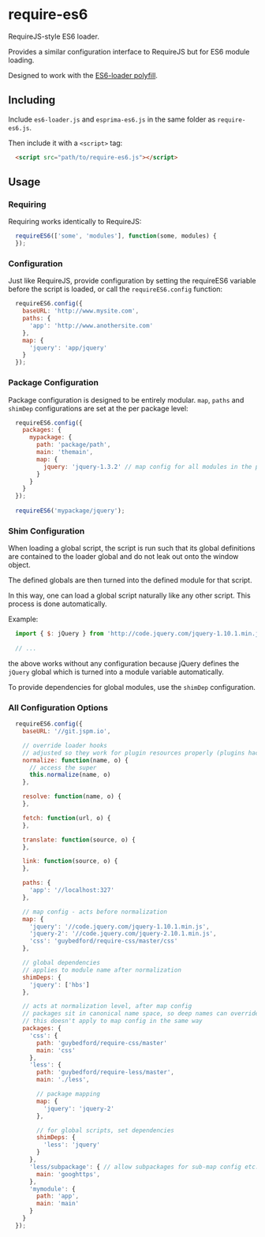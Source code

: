 require-es6
===========

RequireJS-style ES6 loader.

Provides a similar configuration interface to RequireJS but for ES6 module loading.

Designed to work with the [ES6-loader polyfill](https://github.com/guybedford/es6-loader).

Including
---

Include `es6-loader.js` and `esprima-es6.js` in the same folder as `require-es6.js`.

Then include it with a `<script>` tag:

```html
  <script src="path/to/require-es6.js"></script>
```

Usage
---

### Requiring

Requiring works identically to RequireJS:

```javascript
  requireES6(['some', 'modules'], function(some, modules) {
  });
```

### Configuration

Just like RequireJS, provide configuration by setting the requireES6 variable before the script is loaded, or call the `requireES6.config` function:

```javascript
  requireES6.config({
    baseURL: 'http://www.mysite.com',
    paths: {
      'app': 'http://www.anothersite.com'
    },
    map: {
      'jquery': 'app/jquery'
    }
  });
```

### Package Configuration

Package configuration is designed to be entirely modular. `map`, `paths` and `shimDep` configurations are set at the per package level:

```javascript
  requireES6.config({
    packages: {
      mypackage: {
        path: 'package/path',
        main: 'themain',
        map: {
          jquery: 'jquery-1.3.2' // map config for all modules in the package
        }
      }
    }
  });
  
  requireES6('mypackage/jquery');
```

### Shim Configuration

When loading a global script, the script is run such that its global definitions are contained to the loader global
and do not leak out onto the window object.

The defined globals are then turned into the defined module for that script.

In this way, one can load a global script naturally like any other script. This process is done automatically.

Example:

```javascript
  import { $: jQuery } from 'http://code.jquery.com/jquery-1.10.1.min.js';
  
  // ...
```

the above works without any configuration because jQuery defines the `jQuery` global which is turned into a module variable automatically.

To provide dependencies for global modules, use the `shimDep` configuration.

### All Configuration Options

```javascript
  requireES6.config({
    baseURL: '//git.jspm.io',

    // override loader hooks
    // adjusted so they work for plugin resources properly (plugins hack the fetch hook out of necessity)
    normalize: function(name, o) {
      // access the super
      this.normalize(name, o)
    },

    resolve: function(name, o) {
    },

    fetch: function(url, o) {
    },

    translate: function(source, o) {
    },

    link: function(source, o) {
    },

    paths: {
      'app': '//localhost:327'
    },

    // map config - acts before normalization
    map: {
      'jquery': '//code.jquery.com/jquery-1.10.1.min.js',
      'jquery-2': '//code.jquery.com/jquery-2.10.1.min.js',
      'css': 'guybedford/require-css/master/css'
    },

    // global dependencies
    // applies to module name after normalization
    shimDeps: {
      'jquery': ['hbs']
    },

    // acts at normalization level, after map config
    // packages sit in canonical name space, so deep names can override
    // this doesn't apply to map config in the same way
    packages: {
      'css': {
        path: 'guybedford/require-css/master'
        main: 'css'
      },
      'less': {
        path: 'guybedford/require-less/master',
        main: './less',

        // package mapping
        map: {
          'jquery': 'jquery-2'
        },

        // for global scripts, set dependencies
        shimDeps: {
          'less': 'jquery'
        }
      },
      'less/subpackage': { // allow subpackages for sub-map config etc. most specific wins
        main: 'googhttps',
      },
      'mymodule': {
        path: 'app',
        main: 'main'
      }
    }
  });
```
